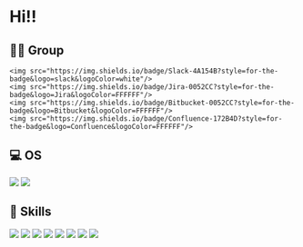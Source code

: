 # Hi!!

**🤜🤛 Group**
---
```
<img src="https://img.shields.io/badge/Slack-4A154B?style=for-the-badge&logo=slack&logoColor=white"/>
<img src="https://img.shields.io/badge/Jira-0052CC?style=for-the-badge&logo=Jira&logoColor=FFFFFF"/>
<img src="https://img.shields.io/badge/Bitbucket-0052CC?style=for-the-badge&logo=Bitbucket&logoColor=FFFFFF"/>
<img src="https://img.shields.io/badge/Confluence-172B4D?style=for-the-badge&logo=Confluence&logoColor=FFFFFF"/>
```


**💻 OS**
---
<img src="https://img.shields.io/badge/iOS-000000?style=for-the-badge&logo=ios&logoColor=white">
<img src="https://img.shields.io/badge/Ubuntu-E95420?style=for-the-badge&logo=ubuntu&logoColor=white">


**🚀 Skills**
---
<img src="https://img.shields.io/badge/HTML5-E34F26?style=for-the-badge&logo=html5&logoColor=white">
<img src="https://img.shields.io/badge/CSS-239120?&style=for-the-badge&logo=css3&logoColor=white">
<img src="https://img.shields.io/badge/JavaScript-F7DF1E?style=for-the-badge&logo=javascript&logoColor=black">
<img src="https://img.shields.io/badge/Node.js-43853D?style=for-the-badge&logo=node.js&logoColor=white">
<img src="https://img.shields.io/badge/Sass-CC6699?style=for-the-badge&logo=sass&logoColor=white">
<img src="https://img.shields.io/badge/React-222222?style=for-the-badge&logo=React&logoColor=61DAFB">
<img src="https://img.shields.io/badge/Node.js-339933?style=for-the-badge&logo=Node.js&logoColor=FFFFFF">
<img src="https://img.shields.io/badge/Ant Design-0170FE?style=for-the-badge&logo=Ant+Design&logoColor=FFFFFF">
